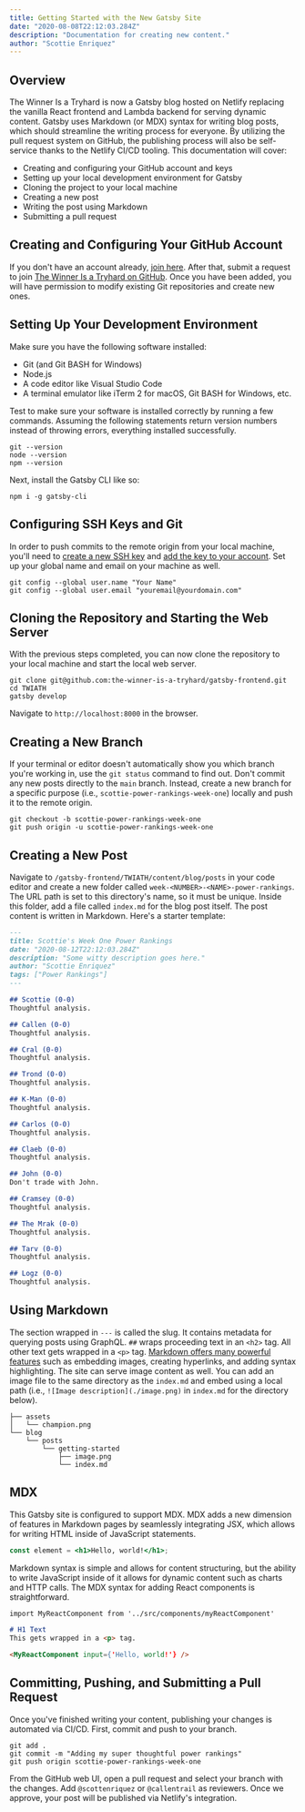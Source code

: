 ```yaml
---
title: Getting Started with the New Gatsby Site 
date: "2020-08-08T22:12:03.284Z"
description: "Documentation for creating new content."
author: "Scottie Enriquez"
---
```


## Overview
The Winner Is a Tryhard is now a Gatsby blog hosted on Netlify replacing the vanilla React frontend and Lambda backend for serving dynamic content. Gatsby uses Markdown (or MDX) syntax for writing blog posts, which should streamline the writing process for everyone. By utilizing the pull request system on GitHub, the publishing process will also be self-service thanks to the Netlify CI/CD tooling. This documentation will cover:
- Creating and configuring your GitHub account and keys
- Setting up your local development environment for Gatsby
- Cloning the project to your local machine
- Creating a new post
- Writing the post using Markdown
- Submitting a pull request

## Creating and Configuring Your GitHub Account
If you don't have an account already, [join here](https://github.com/join). After that, submit a request to join [The Winner Is a Tryhard on GitHub](https://github.com/the-winner-is-a-tryhard). Once you have been added, you will have permission to modify existing Git repositories and create new ones.

## Setting Up Your Development Environment
Make sure you have the following software installed:
- Git (and Git BASH for Windows)
- Node.js
- A code editor like Visual Studio Code
- A terminal emulator like iTerm 2 for macOS, Git BASH for Windows, etc.

Test to make sure your software is installed correctly by running a few commands. Assuming the following statements return version numbers instead of throwing errors, everything installed successfully.
```shell
git --version
node --version
npm --version
```
Next, install the Gatsby CLI like so:
```shell
npm i -g gatsby-cli
```

## Configuring SSH Keys and Git
In order to push commits to the remote origin from your local machine, you'll need to [create a new SSH key](https://docs.github.com/en/github/authenticating-to-github/generating-a-new-ssh-key-and-adding-it-to-the-ssh-agent) and [add the key to your account](https://docs.github.com/en/github/authenticating-to-github/adding-a-new-ssh-key-to-your-github-account). Set up your global name and email on your machine as well.
```
git config --global user.name "Your Name"
git config --global user.email "youremail@yourdomain.com"
```

## Cloning the Repository and Starting the Web Server
With the previous steps completed, you can now clone the repository to your local machine and start the local web server.
```shell
git clone git@github.com:the-winner-is-a-tryhard/gatsby-frontend.git
cd TWIATH
gatsby develop
```
Navigate to `http://localhost:8000` in the browser.

## Creating a New Branch
If your terminal or editor doesn't automatically show you which branch you're working in, use the `git status` command to find out. Don't commit any new posts directly to the `main` branch. Instead, create a new branch for a specific purpose (i.e., `scottie-power-rankings-week-one`) locally and push it to the remote origin.
```shell
git checkout -b scottie-power-rankings-week-one
git push origin -u scottie-power-rankings-week-one
```

## Creating a New Post
Navigate to `/gatsby-frontend/TWIATH/content/blog/posts` in your code editor and create a new folder called `week-<NUMBER>-<NAME>-power-rankings`. The URL path is set to this directory's name, so it must be unique. Inside this folder, add a file called `index.md` for the blog post itself. The post content is written in Markdown. Here's a starter template:
```markdown
---
title: Scottie's Week One Power Rankings 
date: "2020-08-12T22:12:03.284Z"
description: "Some witty description goes here."
author: "Scottie Enriquez"
tags: ["Power Rankings"]
---

## Scottie (0-0)
Thoughtful analysis.

## Callen (0-0)
Thoughtful analysis.

## Cral (0-0)
Thoughtful analysis.

## Trond (0-0)
Thoughtful analysis.

## K-Man (0-0)
Thoughtful analysis.

## Carlos (0-0)
Thoughtful analysis.

## Claeb (0-0)
Thoughtful analysis.

## John (0-0)
Don't trade with John.

## Cramsey (0-0)
Thoughtful analysis.

## The Mrak (0-0)
Thoughtful analysis.

## Tarv (0-0)
Thoughtful analysis.

## Logz (0-0)
Thoughtful analysis.
```

## Using Markdown
The section wrapped in `---` is called the slug. It contains metadata for querying posts using GraphQL. `##` wraps proceeding text in an `<h2>` tag. All other text gets wrapped in a `<p>` tag. [Markdown offers many powerful features](https://github.com/adam-p/markdown-here/wiki/Markdown-Cheatsheet) such as embedding images, creating hyperlinks, and adding syntax highlighting. The site can serve image content as well. You can add an image file to the same directory as the `index.md` and embed using a local path (i.e., `![Image description](./image.png)` in `index.md` for the directory below).
```
├── assets
│   └── champion.png
└── blog
    └── posts
        └── getting-started
            ├── image.png
            └── index.md
```

## MDX
This Gatsby site is configured to support MDX. MDX adds a new dimension of features in Markdown pages by seamlessly integrating JSX, which allows for writing HTML inside of JavaScript statements.
```jsx
const element = <h1>Hello, world!</h1>;
```
Markdown syntax is simple and allows for content structuring, but the ability to write JavaScript inside of it allows for dynamic content such as charts and HTTP calls. The MDX syntax for adding React components is straightforward.
```markdown
import MyReactComponent from '../src/components/myReactComponent'

# H1 Text
This gets wrapped in a <p> tag.

<MyReactComponent input={'Hello, world!'} />
``` 

## Committing, Pushing, and Submitting a Pull Request 
Once you've finished writing your content, publishing your changes is automated via CI/CD. First, commit and push to your branch.
```shell
git add .
git commit -m "Adding my super thoughtful power rankings"
git push origin scottie-power-rankings-week-one 
```
From the GitHub web UI, open a pull request and select your branch with the changes. Add `@scottenriquez` or `@callentrail` as reviewers. Once we approve, your post will be published via Netlify's integration.

